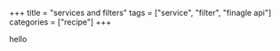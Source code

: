 +++
title = "services and filters"
tags = ["service", "filter", "finagle api"]
categories = ["recipe"]
+++

hello
